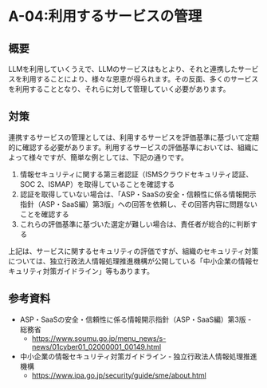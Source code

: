 # A-04:利用するサービスの管理
## 概要
LLMを利用していくうえで、LLMのサービスはもとより、それと連携したサービスを利用することにより、様々な恩恵が得られます。その反面、多くのサービスを利用することとなり、それらに対して管理していく必要があります。

## 対策
連携するサービスの管理としては、利用するサービスを評価基準に基づいて定期的に確認する必要があります。利用するサービスの評価基準においては、組織によって様々ですが、簡単な例としては、下記の通りです。
1. 情報セキュリティに関する第三者認証（ISMSクラウドセキュリティ認証、SOC 2、ISMAP）を取得していることを確認する
2. 認証を取得していない場合は、「ASP・SaaSの安全・信頼性に係る情報開示指針（ASP・SaaS編）第3版」への回答を依頼し、その回答内容に問題ないことを確認する
3. これらの評価基準に基づいた選定が難しい場合は、責任者が総合的に判断する

上記は、サービスに関するセキュリティの評価ですが、組織のセキュリティ対策については、独立行政法人情報処理推進機構が公開している「中小企業の情報セキュリティ対策ガイドライン」等もあります。

## 参考資料
* ASP・SaaSの安全・信頼性に係る情報開示指針（ASP・SaaS編）第3版 - 総務省
  * https://www.soumu.go.jp/menu_news/s-news/01cyber01_02000001_00149.html
* 中小企業の情報セキュリティ対策ガイドライン - 独立行政法人情報処理推進機構
    * https://www.ipa.go.jp/security/guide/sme/about.html
  
